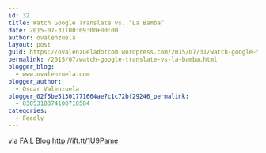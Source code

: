 ```yaml
---
id: 32
title: Watch Google Translate vs. “La Bamba”
date: 2015-07-31T00:09:00+00:00
author: ovalenzuela
layout: post
guid: https://ovalenzueladotcom.wordpress.com/2015/07/31/watch-google-translate-vs-la-bamba
permalink: /2015/07/watch-google-translate-vs-la-bamba.html
blogger_blog:
  - www.ovalenzuela.com
blogger_author:
  - Oscar Valenzuela
blogger_02f5be51301771664ae7c1c72bf29246_permalink:
  - 8305318374108710584
categories:
  - Feedly
---
```

via FAIL Blog http://ift.tt/1U9Pame